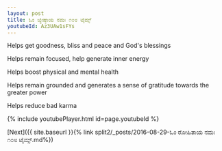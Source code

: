 ```yaml
---
layout: post
title: ಓಂ ಜ್ಯೇಷ್ಠಾಯ ನಮಃ ೧೦೮ ಟೈಮ್ಸ್
youtubeId: Az3UAw1sFYs
---
```

 
 
Helps get goodness, bliss and peace and God's blessings
 
Helps remain focused, help generate inner energy 
 
Helps boost physical and mental health 
 
Helps remain grounded and generates a sense of gratitude towards the greater power 
 
Helps reduce bad karma
 
 
 
 


{% include youtubePlayer.html id=page.youtubeId %}
 
[Next]({{ site.baseurl }}{% link  split2/_posts/2016-08-29-ಓಂ ರೋಹಿತಾಯ ನಮಃ ೧೦೮ ಟೈಮ್ಸ್.md%})
 
